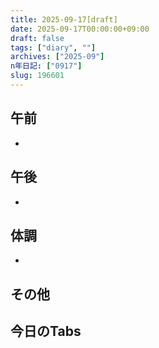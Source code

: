 ```yaml
---
title: 2025-09-17[draft]
date: 2025-09-17T00:00:00+09:00
draft: false
tags: ["diary", ""]
archives: ["2025-09"]
n年日記: ["0917"]
slug: 196601
---
```

## 午前
- 
## 午後
- 
## 体調
- 
## その他
## 今日のTabs